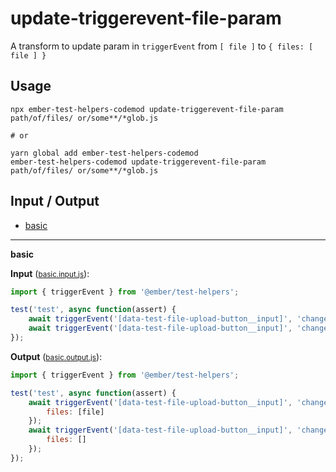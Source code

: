 # update-triggerevent-file-param
A transform to update param in `triggerEvent` from `[ file ]` to `{ files: [ file ] }`

## Usage

```
npx ember-test-helpers-codemod update-triggerevent-file-param path/of/files/ or/some**/*glob.js

# or

yarn global add ember-test-helpers-codemod
ember-test-helpers-codemod update-triggerevent-file-param path/of/files/ or/some**/*glob.js
```

## Input / Output

<!--FIXTURES_TOC_START-->
* [basic](#basic)
<!--FIXTURES_TOC_END-->

<!--FIXTURES_CONTENT_START-->
---
<a id="basic">**basic**</a>

**Input** (<small>[basic.input.js](transforms/update-triggerevent-file-param/__testfixtures__/basic.input.js)</small>):
```js
import { triggerEvent } from '@ember/test-helpers';

test('test', async function(assert) {
    await triggerEvent('[data-test-file-upload-button__input]', 'change', [file]);
    await triggerEvent('[data-test-file-upload-button__input]', 'change', []);
});

```

**Output** (<small>[basic.output.js](transforms/update-triggerevent-file-param/__testfixtures__/basic.output.js)</small>):
```js
import { triggerEvent } from '@ember/test-helpers';

test('test', async function(assert) {
    await triggerEvent('[data-test-file-upload-button__input]', 'change', {
        files: [file]
    });
    await triggerEvent('[data-test-file-upload-button__input]', 'change', {
        files: []
    });
});

```
<!--FIXTURES_CONTENT_END-->